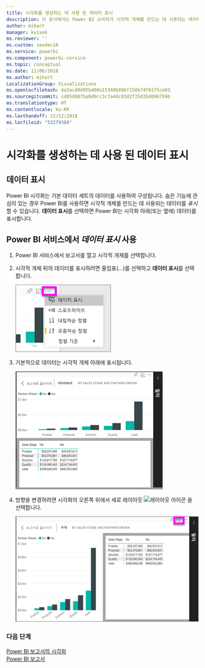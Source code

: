 ```yaml
---
title: 시각화를 생성하는 데 사용 된 데이터 표시
description: 이 문서에서는 Power BI 소비자가 시각적 개체를 만드는 데 사용되는 데이터를 어떻게 "볼 수 있는지" 설명합니다.
author: mihart
manager: kvivek
ms.reviewer: ''
ms.custom: seodec18
ms.service: powerbi
ms.component: powerbi-service
ms.topic: conceptual
ms.date: 12/06/2018
ms.author: mihart
LocalizationGroup: Visualizations
ms.openlocfilehash: 4a3acd0d95b400a15348b896f150b74f01f5ce03
ms.sourcegitcommit: cd85d88fba0d9cc3c7a4dc03d2f35d2bd096759b
ms.translationtype: HT
ms.contentlocale: ko-KR
ms.lasthandoff: 12/12/2018
ms.locfileid: "53279389"
---
```

# <a name="show-the-data-that-was-used-to-create-the-visualization"></a>시각화를 생성하는 데 사용 된 데이터 표시
## <a name="show-data"></a>데이터 표시
Power BI 시각화는 기본 데이터 세트의 데이터를 사용하여 구성됩니다. 숨은 기능에 관심이 있는 경우 Power BI를 사용하면 시각적 개체를 만드는 데 사용되는 데이터를 *표시*할 수 있습니다. **데이터 표시**를 선택하면 Power BI는 시각화 아래(또는 옆에) 데이터를 표시합니다.


## <a name="using-show-data-in-power-bi-service"></a>Power BI 서비스에서 *데이터 표시* 사용
1. Power BI 서비스에서 보고서를 열고 시각적 개체를 선택합니다.  
2. 시각적 개체 뒤의 데이터를 표시하려면 줄임표(...)를 선택하고 **데이터 표시**를 선택합니다.
   
   ![데이터 표시 선택](./media/end-user-show-data/power-bi-show-data2.png)
3. 기본적으로 데이터는 시각적 개체 아래에 표시됩니다.
   
   ![시각적 개체 및 데이터 세로 표시](./media/end-user-show-data/power-bi-explore-show-data-new.png)

4. 방향을 변경하려면 시각화의 오른쪽 위에서 세로 레이아웃 ![레이아웃 아이콘](media/end-user-show-data/power-bi-vertical-icon-new.png) 을 선택합니다.
   
   ![시각적 개체 및 데이터 가로 표시](./media/end-user-show-data/power-bi-explore-show-data2-new.png)

### <a name="next-steps"></a>다음 단계
[Power BI 보고서의 시각화](../visuals/power-bi-report-visualizations.md)    
[Power BI 보고서](end-user-reports.md)    
